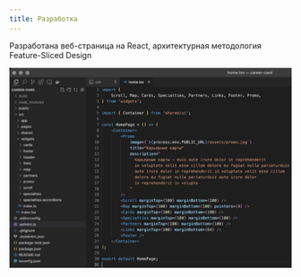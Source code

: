 ```yaml
---
title: Разработка
---
```


Разработана веб-страница на React, 
архитектурная методология 
Feature-Sliced Design


![](code.jpg)
